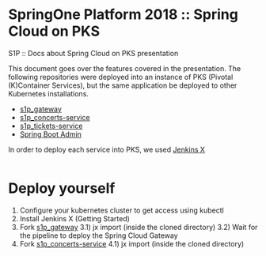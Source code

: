 # SpringOne Platform 2018 :: Spring Cloud on PKS 
S1P :: Docs about Spring Cloud on PKS presentation 

This document goes over the features covered in the presentation. 
The following repositories were deployed into an instance of PKS (Pivotal (K)Container Services), but the same application be deployed to other Kubernetes installations. 

- [s1p_gateway]()
- [s1p_concerts-service]()
- [s1p_tickets-service]()
- [Spring Boot Admin]()

In order to deploy each service into PKS, we used [Jenkins X](http://jenkinsx.io) 

<IMAGE>
  

# Deploy yourself

1) Configure your kubernetes cluster to get access using kubectl
2) Install Jenkins X (Getting Started)
3) Fork [s1p_gateway]()
  3.1) jx import (inside the cloned directory)
  3.2) Wait for the pipeline to deploy the Spring Cloud Gateway
4) Fork [s1p_concerts-service]()
   4.1) jx import (inside the cloned directory)
   
   
